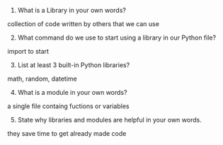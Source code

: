 1. What is a Library in your own words?

collection of code written by others that we can use

2. What command do we use to start using a library in our Python file?

import to start 

3. List at least 3 built-in Python libraries?

math, random, datetime

4. What is a module in your own words?

a single file containg fuctions or variables

5. State why libraries and modules are helpful in your own words.

they save time to get already made code 